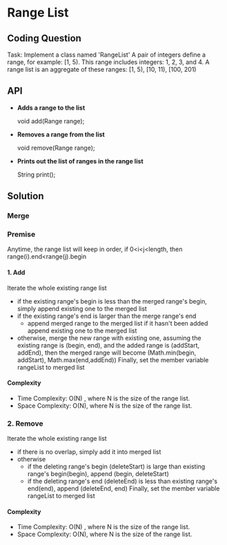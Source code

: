 # Range List

## Coding Question

Task: Implement a class named 'RangeList'
 A pair of integers define a range, for example: [1, 5). This range includes integers: 1, 2, 3, and 4.
A range list is an aggregate of these ranges: [1, 5), [10, 11), [100, 201)


## API

* **Adds a range to the list**

    void add(Range range);   
   
* **Removes a range from the list**

    void remove(Range range);
    
* **Prints out the list of ranges in the range list**

    String print();
    

## Solution

   ### Merge 
   
   ### Premise
   Anytime, the range list will keep in order, if 0<i<j<length, then range(i).end<range(j).begin 
   
   #### 1. Add
   Iterate the whole existing range list
   * if the existing range's begin is less than the merged range's begin, simply append existing one to the merged list
   * if the existing range's end is larger than the merge range's end
        * append merged range to the merged list if it hasn't been added
     append existing one to the merged list
   * otherwise, merge the new range with existing one, assuming the existing range is (begin, end), and the added range is (addStart, addEnd), then the merged range will become (Math.min(begin, addStart), Math.max(end,addEnd))
   Finally, set the member variable rangeList to merged list
   
  #### Complexity
   
   * Time Complexity: O(N) , where N is the size of the range list.
   * Space Complexity: O(N), where N is the size of the range list.
   
   ### 2. Remove
   
   Iterate the whole existing range list
   * if there is no overlap, simply add it into merged list
   * otherwise
        * if the deleting range's begin (deleteStart) is large than existing range's begin(begin), append (begin, deleteStart)
        * if the deleting range's end (deleteEnd) is less than existing range's end(end), append (deleteEnd, end)
    Finally, set the member variable rangeList to merged list
   
   #### Complexity
  
  * Time Complexity: O(N) , where N is the size of the range list.
  * Space Complexity: O(N), where N is the size of the range list.